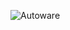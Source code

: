 ![Autoware](https://github.com/CPFL/Autoware/raw/master/docs/images/autoware_logo_1.png?height=54&width=320)